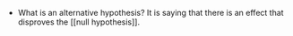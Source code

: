 - What is an alternative hypothesis?
	It is saying that there is an effect that disproves the [[null hypothesis]]. 